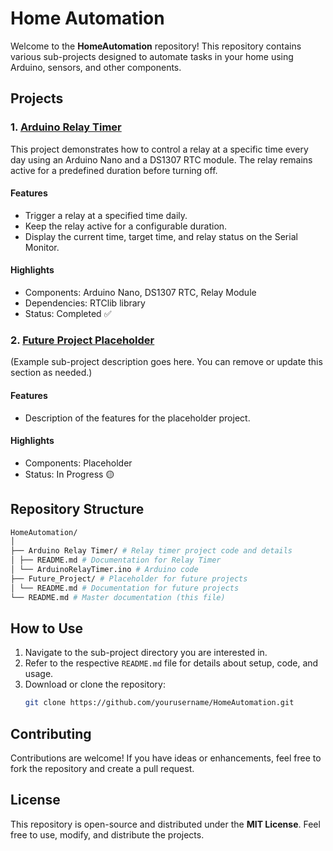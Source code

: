 # Home Automation

Welcome to the **HomeAutomation** repository! This repository contains various sub-projects designed to automate tasks in your home using Arduino, sensors, and other components.

## Projects

### 1. [Arduino Relay Timer](./ArduinoRelayTimer)
This project demonstrates how to control a relay at a specific time every day using an Arduino Nano and a DS1307 RTC module. The relay remains active for a predefined duration before turning off.

#### Features
- Trigger a relay at a specified time daily.
- Keep the relay active for a configurable duration.
- Display the current time, target time, and relay status on the Serial Monitor.

#### Highlights
- Components: Arduino Nano, DS1307 RTC, Relay Module
- Dependencies: RTClib library
- Status: Completed ✅

### 2. [Future Project Placeholder](./Future_Project)
(Example sub-project description goes here. You can remove or update this section as needed.)

#### Features
- Description of the features for the placeholder project.

#### Highlights
- Components: Placeholder
- Status: In Progress 🟡

## Repository Structure
```bash
HomeAutomation/
│
├── Arduino Relay Timer/ # Relay timer project code and details
│ ├── README.md # Documentation for Relay Timer
│ └── ArduinoRelayTimer.ino # Arduino code
├── Future_Project/ # Placeholder for future projects
│ └── README.md # Documentation for future projects
└── README.md # Master documentation (this file)
```
## How to Use
1. Navigate to the sub-project directory you are interested in.
2. Refer to the respective `README.md` file for details about setup, code, and usage.
3. Download or clone the repository:
   ```bash
   git clone https://github.com/yourusername/HomeAutomation.git

## Contributing

Contributions are welcome! If you have ideas or enhancements, feel free to fork the repository and create a pull request.

## License

This repository is open-source and distributed under the **MIT License**. Feel free to use, modify, and distribute the projects.

